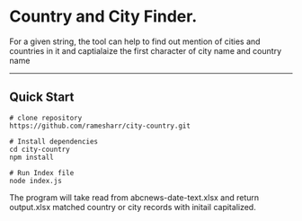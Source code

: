 # Country and City Finder.

For a given string, the tool can help to find out mention of cities and countries in it and captialaize the first character of city name and country name

----

## Quick Start


```
# clone repository
https://github.com/ramesharr/city-country.git

# Install dependencies
cd city-country
npm install

# Run Index file
node index.js

```
The program will take read from abcnews-date-text.xlsx and return output.xlsx matched country or city records with initail capitalized.
